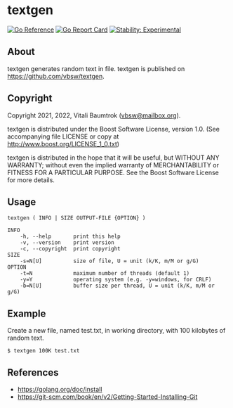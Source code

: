 # textgen

[![Go Reference](https://pkg.go.dev/badge/github.com/vbsw/textgen.svg)](https://pkg.go.dev/github.com/vbsw/textgen) [![Go Report Card](https://goreportcard.com/badge/github.com/vbsw/textgen)](https://goreportcard.com/report/github.com/vbsw/textgen) [![Stability: Experimental](https://masterminds.github.io/stability/experimental.svg)](https://masterminds.github.io/stability/experimental.html)

## About
textgen generates random text in file. textgen is published on <https://github.com/vbsw/textgen>.

## Copyright
Copyright 2021, 2022, Vitali Baumtrok (vbsw@mailbox.org).

textgen is distributed under the Boost Software License, version 1.0. (See accompanying file LICENSE or copy at http://www.boost.org/LICENSE_1_0.txt)

textgen is distributed in the hope that it will be useful, but WITHOUT ANY WARRANTY; without even the implied warranty of MERCHANTABILITY or FITNESS FOR A PARTICULAR PURPOSE. See the Boost Software License for more details.

## Usage

	textgen ( INFO | SIZE OUTPUT-FILE {OPTION} )

	INFO
		-h, --help       print this help
		-v, --version    print version
		-c, --copyright  print copyright
	SIZE
		-s=N[U]          size of file, U = unit (k/K, m/M or g/G)
	OPTION
		-t=N             maximum number of threads (default 1)
		-y=Y             operating system (e.g. -y=windows, for CRLF)
		-b=N[U]          buffer size per thread, U = unit (k/K, m/M or g/G)

## Example
Create a new file, named test.txt, in working directory, with 100 kilobytes of random text.

	$ textgen 100K test.txt

## References
- https://golang.org/doc/install
- https://git-scm.com/book/en/v2/Getting-Started-Installing-Git
